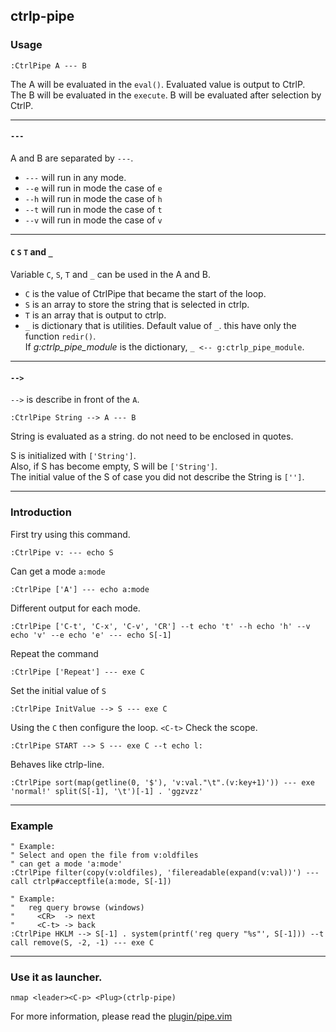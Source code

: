 ## ctrlp-pipe
### Usage
```vim
:CtrlPipe A --- B
```

The A will be evaluated in the `eval()`. Evaluated value is output to CtrlP.  
The B will be evaluated in the `execute`. B will be evaluated after selection by CtrlP.

------------------------------------------------------------------------------

#### ` --- `
A and B are separated by ` --- `.

* ` --- `  will run in any mode.
* ` --e `  will run in mode the case of `e`
* ` --h `  will run in mode the case of `h`
* ` --t `  will run in mode the case of `t`
* ` --v `  will run in mode the case of `v`

------------------------------------------------------------------------------

#### `C`  `S`  `T` and `_`
Variable `C`, `S`, `T` and `_` can be used in the A and B.

  * `C` is the value of CtrlPipe that became the start of the loop.
  * `S` is an array to store the string that is selected in ctrlp.
  * `T` is an array that is output to ctrlp.
  * `_` is dictionary that is utilities. Default value of `_`. this have only the function `redir()`.  
    If *g:ctrlp_pipe_module* is the dictionary, `_ <-- g:ctrlp_pipe_module`.

------------------------------------------------------------------------------

#### ` --> `

` --> ` is describe in front of the `A`.

    :CtrlPipe String --> A --- B

String is evaluated as a string. do not need to be enclosed in quotes.

S is initialized with `['String']`.  
Also, if S has become empty, S will be `['String']`.  
The initial value of the S of case you did not describe the String is `['']`.

------------------------------------------------------------------------------
### Introduction

First try using this command.

    :CtrlPipe v: --- echo S

Can get a mode `a:mode`

    :CtrlPipe ['A'] --- echo a:mode


Different output for each mode.

    :CtrlPipe ['C-t', 'C-x', 'C-v', 'CR'] --t echo 't' --h echo 'h' --v echo 'v' --e echo 'e' --- echo S[-1]


Repeat the command

    :CtrlPipe ['Repeat'] --- exe C

Set the initial value of `S`

    :CtrlPipe InitValue --> S --- exe C

Using the `C` then configure the loop. `<C-t>` Check the scope.

    :CtrlPipe START --> S --- exe C --t echo l:


Behaves like ctrlp-line.

    :CtrlPipe sort(map(getline(0, '$'), 'v:val."\t".(v:key+1)')) --- exe 'normal!' split(S[-1], '\t')[-1] . 'ggzvzz'


------------------------------------------------------------------------------
### Example
```vim
" Example:
" Select and open the file from v:oldfiles
" can get a mode 'a:mode'
:CtrlPipe filter(copy(v:oldfiles), 'filereadable(expand(v:val))') --- call ctrlp#acceptfile(a:mode, S[-1])

" Example:
"   reg query browse (windows)
"     <CR>  -> next
"     <C-t> -> back
:CtrlPipe HKLM --> S[-1] . system(printf('reg query "%s"', S[-1])) --t call remove(S, -2, -1) --- exe C
```

------------------------------------------------------------------------------
### Use it as launcher.

```vim
nmap <leader><C-p> <Plug>(ctrlp-pipe)
```

For more information, please read the [plugin/pipe.vim](./plugin/ctrlp/pipe.vim)
